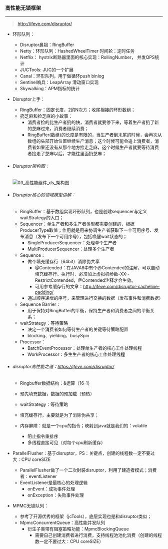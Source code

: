 ### 高性能无锁框架

------

> http://ifeve.com/disruptor/

- 环形队列：

  - Disruptor鼻祖：RingBuffer 
  - Netty：环形队列：HashedWheelTimer 时间轮：定时任务
  - Netflix： hystrix断路器里面的核心实现：RollingNumber， 并发QPS统计
  - JUCTools: JUC的一个扩展
  - Canal：环形队列，用于做循环push binlog
  - Sentinel哨兵：LeapArray 滑动窗口实现
  - Skywalking：APM指标的统计

- Disruptor上手：

  - RingBuffer：固定长度，2的N次方；收尾相接的环形数组；
  - 扔芝麻和捡芝麻的小故事：
    - 消费者捡的比生产者扔的快，消费者就要停下来，等着生产者扔了新的芝麻过来，消费者继续消费；
    - RingBuffer(数组)的长度是有限的，当生产者到末尾的时候，会再次从数组的头部开始位置继续生产消息；这个时候可能会追上消费者，消费者如果还没有从那个地方捡走芝麻，这个时候生产者就要等待消费者捡走了芝麻以后，才能往里面扔芝麻；

- ###### Disruptor架构图：

  ![03_高性能组件_ds_架构图](E:\005_课程视频录制\ruyuan-note\00_资料\03_高性能组件_ds_架构图.png)

- ###### Disruptor核心的领域模型讲解：

  - RingBuffer：基于数组实现环形队列，也是创建sequencer与定义waitStrategy的入口；
  - Sequencer：单生产者和多生产者类型都需要创建的，根据ProducerType取值；作用就是用来协调生产者获取下一个可用序号、发布消息（发布下一个可用序号），包括唤醒wait状态的；
    - SingleProducerSequencer：处理单个生产者
    - MultiProducerSequencer：处理多个生产者
  - Sequence：
    - 做个填充缓存行（64bit）消除伪共享
      - @Contended：在JAVA8中有个@Contended的注解，可以自动填充缓存行。执行时，必须加上虚拟机参数-XX:-RestrictContended，@Contended注释才会生效。
      - 可用参考缓存行的文章：http://ifeve.com/disruptor-cacheline-padding/
    - 通过顺序递增的序号，来管理进行交换的数据（发布事件和消费数据）
  - Sequence Barrier：
    - 用于保持对RingBuffer的平衡，保持生产者和消费者之间的平衡关系；
  - waitStrategy：等待策略
    - 决定一个消费者如何等待生产者的关键等待策略配置
    - blocking、yielding、busySpin
  - Processor：
    - BatchEventProcessor：处理单生产者的核心工作处理线程
    - WorkProcessor：多生生产者的核心工作处理线程

- ###### disruptor高性能之道：https://ifeve.com/disruptor/

  - Ringbuffer数据结构：&运算（16-1）

  - 预先填充数据，数据的预加载（预热）

  - waitStrategy：等待策略

  - 填充缓存行，主要就是为了消除伪共享；

  - 内存屏障：就是一个cpu的指令；映射到java就是我们的：volatile

    - 阻止指令重排序
    - 多线程直接可见（对每个cpu刷新缓存）

- ParallelFlusher：基于disruptor，PS：关键点，创建的线程数一定不要过大：CPU coreSIZE

  - ParallelFlusher做了一个二次封装disruptor，利用了建造者模式；消费者：eventListener
  - EventListener是最核心的处理逻辑
    - onEvent：成功事件处理
    - onException：失败事件处理

- MPMC无锁队列：

  - 参考了开源优秀的框架（jcTools），底层实现也是和disruptor类似；
  - MpmcConcurrentQueue：高性能并发队列
    - 衍生子类带有阻塞策略功能：MpmcBlockingQueue
      - 需要自己创建消费者进行消费，支持线程池池化消费（创建的线程数一定不要过大：CPU coreSIZE）

